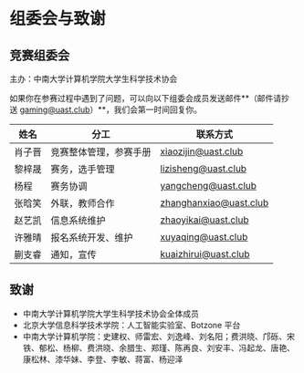 # 组委会与致谢

## 竞赛组委会

主办：中南大学计算机学院大学生科学技术协会

如果你在参赛过程中遇到了问题，可以向以下组委会成员发送邮件**（邮件请抄送 [gaming@uast.club](mailto:gaming@uast.club)）**，我们会第一时间回复你。

| 姓名 | 分工 | 联系方式 |
| ---- | ---- | ------- |
| 肖子晋 | 竞赛整体管理，参赛手册 | [xiaozijin@uast.club](mailto:xiaozijin@uast.club) |
| 黎梓晟 | 赛务，选手管理 | [lizisheng@uast.club](mailto:lizisheng@uast.club) |
| 杨程 | 赛务协调 | [yangcheng@uast.club](mailto:yangcheng@uast.club) |
| 张晗笑 | 外联，教师合作 | [zhanghanxiao@uast.club](mailto:zhanghanxiao@uast.club) |
| 赵艺凯 | 信息系统维护 | [zhaoyikai@uast.club](mailto:zhaoyikai@uast.club) |
| 许雅晴 | 报名系统开发、维护 | [xuyaqing@uast.club](mailto:xuyaqing@uast.club) |
| 蒯支睿 | 通知，宣传 | [kuaizhirui@uast.club](mailto:kuaizhirui@uast.club) |

## 致谢

- 中南大学计算机学院大学生科学技术协会全体成员
- 北京大学信息科学技术学院：人工智能实验室、Botzone 平台
- 中南大学计算机学院：史建权、师雷宏、刘逸峰、刘名阳；费洪晓、邝砾、宋铁、郁松、杨柳、费洪晓、余腊生、郑瑾、陈再良、刘安丰、冯起龙、唐艳、康松林、漆华妹、李登、李敏、蒋富、杨迎泽